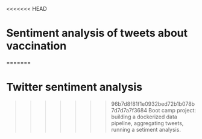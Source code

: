 <<<<<<< HEAD
# Sentiment analysis of tweets about vaccination
=======
# Twitter sentiment analysis
>>>>>>> 96b7d8f81f1e0932bed72b1b078b7d7d7a7f3684
Boot camp project: building a dockerized data pipeline, aggregating tweets, running a setiment analysis.
